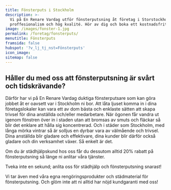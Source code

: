 ```yaml
---
title: Fönsterputs i Stockholm
description: >-
  Vi på En Renare Vardag utför fönsterputsning åt företag i Storstockholm med
  proffesionalism och hög kvalité. Hör av dig och boka ett kostnadsfritt möte.
image: /images/fonster-1.jpg
permalink: /foretag/fonsterputs/
menutitle: Fönsterputs
framsida: false
hubspot: '?v_lj_tj_nst=Fönsterputs'
icon_image:
sitemap: false
---
```


## H&aring;ller du med oss att fönsterputsning &auml;r sv&aring;rt och tidskr&auml;vande?

D&auml;rför har vi p&aring; En Renare Vardag duktiga fönsterputsare som kan göra jobbet &aring;t er oavsett var i Stockholm ni bor. Att l&aring;ta ljuset komma in i dina företagslokaler kan vara ett av dom b&auml;sta och enklaste s&auml;tten att skapa trivsel för dina anst&auml;llda och/eller medarbetare. N&auml;r ögonen f&aring;r vandra ut igenom fönstren över in i staden utan att bromsas av smuts och fl&auml;ckar s&aring; blir det enklare att h&aring;lla sig koncentrerad. Och i st&auml;der som Stockholm, med l&aring;nga mörka vintrar s&aring; &auml;r solljus en dyrbar vara av v&auml;lm&aring;ende och trivsel. Dina anst&auml;llda blir gladare och effektivare, dina kunder blir d&auml;rför ocks&aring; gladare och din verksamhet v&auml;xer. S&aring; enkelt &auml;r det.

Om du &auml;r st&auml;dhj&auml;lpskund hos oss f&aring;r du dessutom alltid 20% rabatt p&aring; fönsterputsning s&aring; l&auml;nge ni anlitar v&aring;ra tj&auml;nster.

Tveka inte en sekund; anlita oss för st&auml;dhj&auml;lp och fönsterputsning snarast\!

Vi tar &auml;ven med v&aring;ra egna rengöringsprodukter och st&auml;dmaterial för fönsterputsning. Och glöm inte att ni alltid har nöjd kundgaranti med oss\!